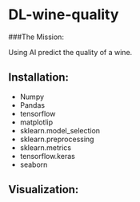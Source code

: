 # DL-wine-quality

###The Mission: 

Using AI predict the quality of a wine.

## Installation: 
- Numpy 
- Pandas
- tensorflow 
- matplotlip
- sklearn.model_selection
- sklearn.preprocessing
- sklearn.metrics
- tensorflow.keras
- seaborn

## Visualization: 

